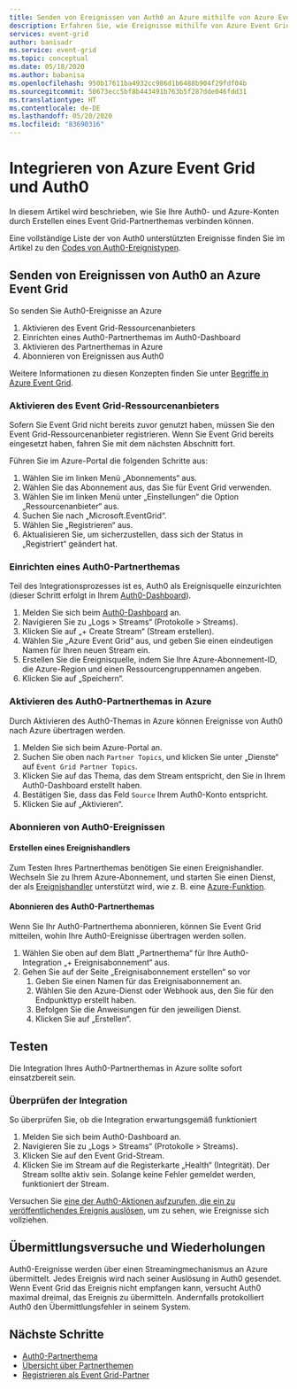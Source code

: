 ```yaml
---
title: Senden von Ereignissen von Auth0 an Azure mithilfe von Azure Event Grid
description: Erfahren Sie, wie Ereignisse mithilfe von Azure Event Grid von Auth0 an Azure gesendet werden.
services: event-grid
author: banisadr
ms.service: event-grid
ms.topic: conceptual
ms.date: 05/18/2020
ms.author: babanisa
ms.openlocfilehash: 950b17611ba4932cc986d1b6488b904f29fdf04b
ms.sourcegitcommit: 50673ecc5bf8b443491b763b5f287dde046fdd31
ms.translationtype: HT
ms.contentlocale: de-DE
ms.lasthandoff: 05/20/2020
ms.locfileid: "83690316"
---
```

# <a name="integrate-azure-event-grid-with-auth0"></a>Integrieren von Azure Event Grid und Auth0

In diesem Artikel wird beschrieben, wie Sie Ihre Auth0- und Azure-Konten durch Erstellen eines Event Grid-Partnerthemas verbinden können.

Eine vollständige Liste der von Auth0 unterstützten Ereignisse finden Sie im Artikel zu den [Codes von Auth0-Ereignistypen](https://auth0.com/docs/logs/references/log-event-type-codes).

## <a name="send-events-from-auth0-to-azure-event-grid"></a>Senden von Ereignissen von Auth0 an Azure Event Grid
So senden Sie Auth0-Ereignisse an Azure

1. Aktivieren des Event Grid-Ressourcenanbieters
1. Einrichten eines Auth0-Partnerthemas im Auth0-Dashboard
1. Aktivieren des Partnerthemas in Azure
1. Abonnieren von Ereignissen aus Auth0

Weitere Informationen zu diesen Konzepten finden Sie unter [Begriffe in Azure Event Grid](concepts.md).

### <a name="enable-event-grid-resource-provider"></a>Aktivieren des Event Grid-Ressourcenanbieters
Sofern Sie Event Grid nicht bereits zuvor genutzt haben, müssen Sie den Event Grid-Ressourcenanbieter registrieren. Wenn Sie Event Grid bereits eingesetzt haben, fahren Sie mit dem nächsten Abschnitt fort.

Führen Sie im Azure-Portal die folgenden Schritte aus:
1. Wählen Sie im linken Menü „Abonnements“ aus.
1. Wählen Sie das Abonnement aus, das Sie für Event Grid verwenden.
1. Wählen Sie im linken Menü unter „Einstellungen“ die Option „Ressourcenanbieter“ aus.
1. Suchen Sie nach „Microsoft.EventGrid“.
1. Wählen Sie „Registrieren“ aus.
1. Aktualisieren Sie, um sicherzustellen, dass sich der Status in „Registriert“ geändert hat.

### <a name="set-up-an-auth0-partner-topic"></a>Einrichten eines Auth0-Partnerthemas
Teil des Integrationsprozesses ist es, Auth0 als Ereignisquelle einzurichten (dieser Schritt erfolgt in Ihrem [Auth0-Dashboard](https://manage.auth0.com/)).

1. Melden Sie sich beim [Auth0-Dashboard](https://manage.auth0.com/) an.
1. Navigieren Sie zu „Logs > Streams“ (Protokolle > Streams).
1. Klicken Sie auf „+ Create Stream“ (Stream erstellen).
1. Wählen Sie „Azure Event Grid“ aus, und geben Sie einen eindeutigen Namen für Ihren neuen Stream ein.
1. Erstellen Sie die Ereignisquelle, indem Sie Ihre Azure-Abonnement-ID, die Azure-Region und einen Ressourcengruppennamen angeben. 
1. Klicken Sie auf „Speichern“.

### <a name="activate-your-auth0-partner-topic-in-azure"></a>Aktivieren des Auth0-Partnerthemas in Azure
Durch Aktivieren des Auth0-Themas in Azure können Ereignisse von Auth0 nach Azure übertragen werden.

1. Melden Sie sich beim Azure-Portal an.
1. Suchen Sie oben nach `Partner Topics`, und klicken Sie unter „Dienste“ auf `Event Grid Partner Topics`.
1. Klicken Sie auf das Thema, das dem Stream entspricht, den Sie in Ihrem Auth0-Dashboard erstellt haben.
1. Bestätigen Sie, dass das Feld `Source` Ihrem Auth0-Konto entspricht.
1. Klicken Sie auf „Aktivieren“.

### <a name="subscribe-to-auth0-events"></a>Abonnieren von Auth0-Ereignissen

#### <a name="create-an-event-handler"></a>Erstellen eines Ereignishandlers
Zum Testen Ihres Partnerthemas benötigen Sie einen Ereignishandler. Wechseln Sie zu Ihrem Azure-Abonnement, und starten Sie einen Dienst, der als [Ereignishandler](event-handlers.md) unterstützt wird, wie z. B. eine [Azure-Funktion](custom-event-to-function.md).

#### <a name="subscribe-to-your-auth0-partner-topic"></a>Abonnieren des Auth0-Partnerthemas
Wenn Sie Ihr Auth0-Partnerthema abonnieren, können Sie Event Grid mitteilen, wohin Ihre Auth0-Ereignisse übertragen werden sollen.

1. Wählen Sie oben auf dem Blatt „Partnerthema“ für Ihre Auth0-Integration „+ Ereignisabonnement“ aus.
1. Gehen Sie auf der Seite „Ereignisabonnement erstellen“ so vor
    1. Geben Sie einen Namen für das Ereignisabonnement an.
    1. Wählen Sie den Azure-Dienst oder Webhook aus, den Sie für den Endpunkttyp erstellt haben.
    1. Befolgen Sie die Anweisungen für den jeweiligen Dienst.
    1. Klicken Sie auf „Erstellen“.

## <a name="testing"></a>Testen
Die Integration Ihres Auth0-Partnerthemas in Azure sollte sofort einsatzbereit sein.

### <a name="verify-the-integration"></a>Überprüfen der Integration
So überprüfen Sie, ob die Integration erwartungsgemäß funktioniert

1. Melden Sie sich beim Auth0-Dashboard an.
1. Navigieren Sie zu „Logs > Streams“ (Protokolle > Streams).
1. Klicken Sie auf den Event Grid-Stream.
1. Klicken Sie im Stream auf die Registerkarte „Health“ (Integrität). Der Stream sollte aktiv sein. Solange keine Fehler gemeldet werden, funktioniert der Stream.

Versuchen Sie [eine der Auth0-Aktionen aufzurufen, die ein zu veröffentlichendes Ereignis auslösen](https://auth0.com/docs/logs/references/log-event-type-codes), um zu sehen, wie Ereignisse sich vollziehen.

## <a name="delivery-attempts-and-retries"></a>Übermittlungsversuche und Wiederholungen
Auth0-Ereignisse werden über einen Streamingmechanismus an Azure übermittelt. Jedes Ereignis wird nach seiner Auslösung in Auth0 gesendet. Wenn Event Grid das Ereignis nicht empfangen kann, versucht Auth0 maximal dreimal, das Ereignis zu übermitteln. Andernfalls protokolliert Auth0 den Übermittlungsfehler in seinem System.

## <a name="next-steps"></a>Nächste Schritte

- [Auth0-Partnerthema](auth0-overview.md)
- [Übersicht über Partnerthemen](partner-topics-overview.md)
- [Registrieren als Event Grid-Partner](partner-onboarding-overview.md)